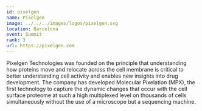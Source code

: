 ```yaml
---
id: pixelgen
name: Pixelgen
image: ../../../images/logos/pixelgen.svg
location: Barcelona
event: Summit
rank: 3
url: https://pixelgen.com
---
```

Pixelgen Technologies was founded on the principle that understanding how proteins move and relocate across the cell membrane is critical to better understanding cell activity and enables new insights into drug development. The company has developed Molecular Pixelation (MPX), the first technology to capture the dynamic changes that occur with the cell surface proteome at such a high multiplexed level on thousands of cells simultaneously without the use of a microscope but a sequencing machine.
